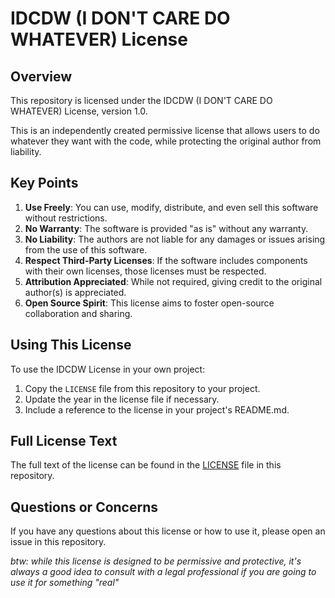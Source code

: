 # IDCDW (I DON'T CARE DO WHATEVER) License

## Overview

This repository is licensed under the IDCDW (I DON'T CARE DO WHATEVER) License, version 1.0.

This is an independently created permissive license that allows users to do whatever they want with the code, while protecting the original author from liability.

## Key Points

1. **Use Freely**: You can use, modify, distribute, and even sell this software without restrictions.
2. **No Warranty**: The software is provided "as is" without any warranty.
3. **No Liability**: The authors are not liable for any damages or issues arising from the use of this software.
4. **Respect Third-Party Licenses**: If the software includes components with their own licenses, those licenses must be respected.
5. **Attribution Appreciated**: While not required, giving credit to the original author(s) is appreciated.
6. **Open Source Spirit**: This license aims to foster open-source collaboration and sharing.

## Using This License

To use the IDCDW License in your own project:

1. Copy the `LICENSE` file from this repository to your project.
2. Update the year in the license file if necessary.
3. Include a reference to the license in your project's README.md.

## Full License Text

The full text of the license can be found in the [LICENSE](LICENSE) file in this repository.

## Questions or Concerns

If you have any questions about this license or how to use it, please open an issue in this repository.

*btw: while this license is designed to be permissive and protective, it's always a good idea to consult with a legal professional if you are going to use it for something "real"*
